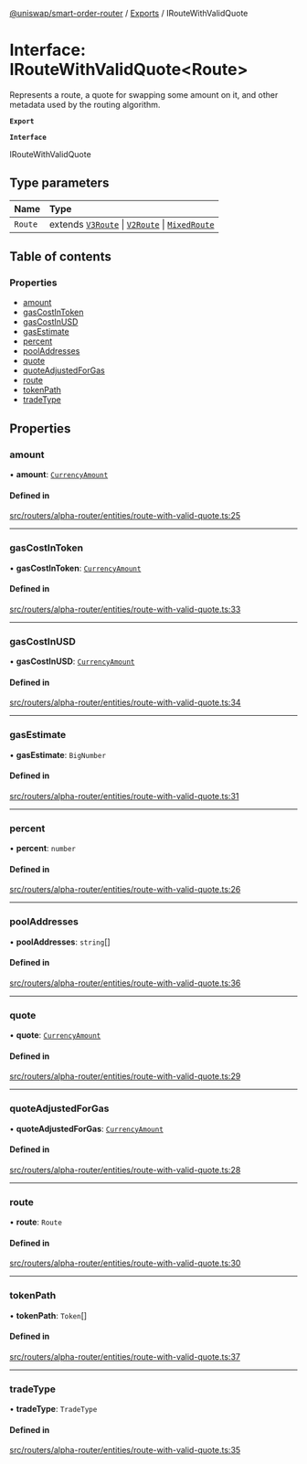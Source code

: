[@uniswap/smart-order-router](../README.md) / [Exports](../modules.md) / IRouteWithValidQuote

# Interface: IRouteWithValidQuote<Route\>

Represents a route, a quote for swapping some amount on it, and other
metadata used by the routing algorithm.

**`Export`**

**`Interface`**

IRouteWithValidQuote

## Type parameters

| Name | Type |
| :------ | :------ |
| `Route` | extends [`V3Route`](../classes/V3Route.md) \| [`V2Route`](../classes/V2Route.md) \| [`MixedRoute`](../classes/MixedRoute.md) |

## Table of contents

### Properties

- [amount](IRouteWithValidQuote.md#amount)
- [gasCostInToken](IRouteWithValidQuote.md#gascostintoken)
- [gasCostInUSD](IRouteWithValidQuote.md#gascostinusd)
- [gasEstimate](IRouteWithValidQuote.md#gasestimate)
- [percent](IRouteWithValidQuote.md#percent)
- [poolAddresses](IRouteWithValidQuote.md#pooladdresses)
- [quote](IRouteWithValidQuote.md#quote)
- [quoteAdjustedForGas](IRouteWithValidQuote.md#quoteadjustedforgas)
- [route](IRouteWithValidQuote.md#route)
- [tokenPath](IRouteWithValidQuote.md#tokenpath)
- [tradeType](IRouteWithValidQuote.md#tradetype)

## Properties

### amount

• **amount**: [`CurrencyAmount`](../classes/CurrencyAmount.md)

#### Defined in

[src/routers/alpha-router/entities/route-with-valid-quote.ts:25](https://github.com/Uniswap/smart-order-router/blob/10190c3/src/routers/alpha-router/entities/route-with-valid-quote.ts#L25)

___

### gasCostInToken

• **gasCostInToken**: [`CurrencyAmount`](../classes/CurrencyAmount.md)

#### Defined in

[src/routers/alpha-router/entities/route-with-valid-quote.ts:33](https://github.com/Uniswap/smart-order-router/blob/10190c3/src/routers/alpha-router/entities/route-with-valid-quote.ts#L33)

___

### gasCostInUSD

• **gasCostInUSD**: [`CurrencyAmount`](../classes/CurrencyAmount.md)

#### Defined in

[src/routers/alpha-router/entities/route-with-valid-quote.ts:34](https://github.com/Uniswap/smart-order-router/blob/10190c3/src/routers/alpha-router/entities/route-with-valid-quote.ts#L34)

___

### gasEstimate

• **gasEstimate**: `BigNumber`

#### Defined in

[src/routers/alpha-router/entities/route-with-valid-quote.ts:31](https://github.com/Uniswap/smart-order-router/blob/10190c3/src/routers/alpha-router/entities/route-with-valid-quote.ts#L31)

___

### percent

• **percent**: `number`

#### Defined in

[src/routers/alpha-router/entities/route-with-valid-quote.ts:26](https://github.com/Uniswap/smart-order-router/blob/10190c3/src/routers/alpha-router/entities/route-with-valid-quote.ts#L26)

___

### poolAddresses

• **poolAddresses**: `string`[]

#### Defined in

[src/routers/alpha-router/entities/route-with-valid-quote.ts:36](https://github.com/Uniswap/smart-order-router/blob/10190c3/src/routers/alpha-router/entities/route-with-valid-quote.ts#L36)

___

### quote

• **quote**: [`CurrencyAmount`](../classes/CurrencyAmount.md)

#### Defined in

[src/routers/alpha-router/entities/route-with-valid-quote.ts:29](https://github.com/Uniswap/smart-order-router/blob/10190c3/src/routers/alpha-router/entities/route-with-valid-quote.ts#L29)

___

### quoteAdjustedForGas

• **quoteAdjustedForGas**: [`CurrencyAmount`](../classes/CurrencyAmount.md)

#### Defined in

[src/routers/alpha-router/entities/route-with-valid-quote.ts:28](https://github.com/Uniswap/smart-order-router/blob/10190c3/src/routers/alpha-router/entities/route-with-valid-quote.ts#L28)

___

### route

• **route**: `Route`

#### Defined in

[src/routers/alpha-router/entities/route-with-valid-quote.ts:30](https://github.com/Uniswap/smart-order-router/blob/10190c3/src/routers/alpha-router/entities/route-with-valid-quote.ts#L30)

___

### tokenPath

• **tokenPath**: `Token`[]

#### Defined in

[src/routers/alpha-router/entities/route-with-valid-quote.ts:37](https://github.com/Uniswap/smart-order-router/blob/10190c3/src/routers/alpha-router/entities/route-with-valid-quote.ts#L37)

___

### tradeType

• **tradeType**: `TradeType`

#### Defined in

[src/routers/alpha-router/entities/route-with-valid-quote.ts:35](https://github.com/Uniswap/smart-order-router/blob/10190c3/src/routers/alpha-router/entities/route-with-valid-quote.ts#L35)

